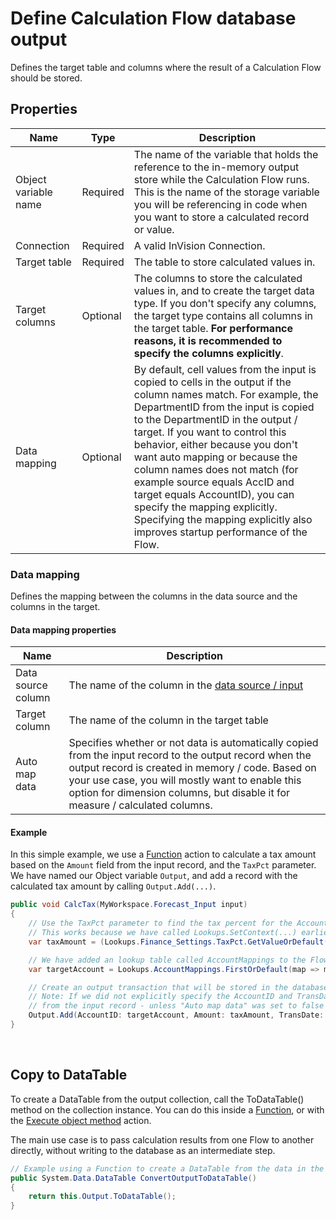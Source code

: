 # Define Calculation Flow database output

Defines the target table and columns where the result of a Calculation Flow should be stored.

## Properties

| Name                 | Type                  | Description                                    |
|----------------------|-----------------------|------------------------------------------------|
| Object variable name | Required              | The name of the variable that holds the reference to the in-memory output store while the Calculation Flow runs. This is the name of the storage variable you will be referencing in code when you want to store a calculated record or value.  |
| Connection           | Required              | A valid InVision Connection.                   |
| Target table         | Required              | The table to store calculated values in.       |
| Target columns       | Optional              | The columns to store the calculated values in, and to create the target data type. If you don't specify any columns, the target type contains all columns in the target table. **For performance reasons, it is recommended to specify the columns explicitly**. |
| Data mapping         | Optional              | By default, cell values from the input is copied to cells in the output if the column names match. For example, the DepartmentID from the input is copied to the DepartmentID in the output / target. If you want to control this behavior, either because you don't want auto mapping or because the column names does not match (for example source equals AccID and target equals AccountID), you can specify the mapping explicitly. Specifying the mapping explicitly also improves startup performance of the Flow. |


### Data mapping

Defines the mapping between the columns in the data source and the columns in the target.

#### Data mapping properties

| Name                  | Description                                       |
|-----------------------|---------------------------------------------------|
| Data source column    | The name of the column in the [data source / input](read-calculation-flow-db-input.md) |
| Target column         | The name of the column in the target table        |
| Auto map data         | Specifies whether or not data is automatically copied from the input record to the output record when the output record is created in memory / code. Based on your use case, you will mostly want to enable this option for dimension columns, but disable it for measure / calculated columns. |


#### Example

In this simple example, we use a [Function](../../built-in/function.md) action to calculate a tax amount based on the `Amount` field from the input record, and the `TaxPct` parameter.
We have named our Object variable `Output`, and add a record with the calculated tax amount by calling `Output.Add(...)`. 

```csharp
public void CalcTax(MyWorkspace.Forecast_Input input)
{
    // Use the TaxPct parameter to find the tax percent for the Account from the input trans
    // This works because we have called Lookups.SetContext(...) earlier in the flow
    var taxAmount = (Lookups.Finance_Settings.TaxPct.GetValueOrDefault(1m) / 100.0m) * input.Amount;

    // We have added an lookup table called AccountMappings to the Flow. It holds the mapping between account types and the actual account ids
    var targetAccount = Lookups.AccountMappings.FirstOrDefault(map => map.AccountType == "TaxPayable")?.TargetAccountID;

    // Create an output transaction that will be stored in the database.
    // Note: If we did not explicitly specify the AccountID and TransDate fields below, they would be copied to the output record
    // from the input record - unless "Auto map data" was set to false in the Data mapping properties for those columns.
    Output.Add(AccountID: targetAccount, Amount: taxAmount, TransDate: input.TransDate);
}
```

<br/>

## Copy to DataTable
To create a DataTable from the output collection, call the ToDataTable() method on the collection instance.
You can do this inside a [Function](../../built-in/function.md), or with the [Execute object method](../../built-in/execute-object-method.md) action.

The main use case is to pass calculation results from one Flow to another directly, without writing to the database as an intermediate step.  

```csharp
// Example using a Function to create a DataTable from the data in the output collection. 
public System.Data.DataTable ConvertOutputToDataTable()
{
    return this.Output.ToDataTable();    
}
```
 

